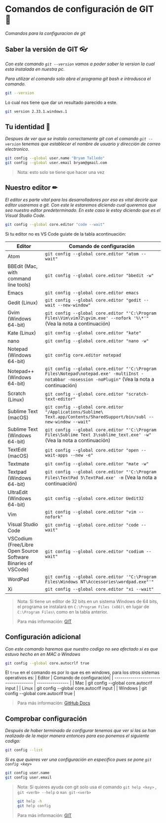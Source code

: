 # Comandos de configuración de GIT 🐙

_Comandos para la configuracion de git_

## Saber la versión de GIT 👓

_Con este comando `git --version` vamos a poder saber la version la cual esta instalada en nuestra pc._

_Para utilizar el comando solo abra el programa git bash e introdusca el comando._

```bash
git --version
```

Lo cual nos tiene que dar un resultado parecido a este.

```bash
git version 2.33.1.windows.1
```

## Tu identidad 🧔

_Despues de ver que se instalo correctamente git con el comando `git --version` tenemos que establecer el nombre de usuario y dirección de correo electronico._

```bash
git config --global user.name "Bryam Talledo"
git config --global user.email bryam@gmail.com
```

> Nota: esto solo se tiene que hacer una vez

## Nuestro editor ✏

_El editor es parte vital para los desarrolladores por eso es vital decirle que editor usaremos a git._
_Con este le estaremos diciendo cual queremos que sea nuestro editor predeterminado. En este caso le estoy diciendo que es el Visual Studio Code._

```bash
git config --global core.editor "code --wait"
```

Si tu editor no es VS Code guíate de la tabla acontinuación:

| Editor                                | Comando de configuración                                                                                                                 |
| ------------------------------------- | ---------------------------------------------------------------------------------------------------------------------------------------- |
| Atom                                  | `git config --global core.editor "atom --wait"`|
| BBEdit (Mac, with command line tools) | `git config --global core.editor "bbedit -w"` |
| Emacs                                 | `git config --global core.editor emacs`|
| Gedit (Linux)                         | `git config --global core.editor "gedit --wait --new-window"`|
| Gvim (Windows 64-bit)                 | `git config --global core.editor "'C:\Program Files\Vim\vim72\gvim.exe' --nofork '%\*'"` (Vea la nota a continuación)|
| Kate (Linux)                          | `git config --global core.editor "kate"`|
| nano                                  | `git config --global core.editor "nano -w"`|
| Notepad (Windows 64-bit)              | `git config core.editor notepad`|
| Notepad++ (Windows 64-bit)            | `git config --global core.editor "'C:\Program Files\Notepad\notepad.exe' -multiInst -notabbar -nosession -noPlugin"` (Vea la nota a continuación) |
| Scratch (Linux)                       | `git config --global core.editor "scratch-text-editor"`|
| Sublime Text (macOS)                  | `git config --global core.editor "/Applications/Sublime\ Text.app/Contents/SharedSupport/bin/subl --new-window --wait"`|
| Sublime Text (Windows 64-bit)         | `git config --global core.editor "'C:\Program Files\Sublime Text 3\sublime_text.exe' -w"` (Vea la nota a continuación)|
| TextEdit (macOS)                      | `git config --global core.editor "open --wait-apps --new -e"`|
| Textmate                              | `git config --global core.editor "mate -w"`|
| Textpad (Windows 64-bit)              | `git config --global core.editor "'C:\Program Files\TextPad 5\TextPad.exe' -m` (Vea la nota a continuación)|
| UltraEdit (Windows 64-bit)            | `git config --global core.editor Uedit32`|
| Vim                                   | `git config --global core.editor "vim --nofork"`|
| Visual Studio Code                    | `git config --global core.editor "code --wait"`|
| VSCodium (Free/Libre Open Source Software Binaries of VSCode)                    | `git config --global core.editor "codium --wait"`|
| WordPad             | `git config --global core.editor '"C:\Program Files\Windows NT\Accessories\wordpad.exe"'"`|
| Xi             | `git config --global core.editor "xi --wait"`|

> Nota: Si tiene un editor de 32 bits en un sistema Windows de 64 bits, el programa se instalará en `C:\Program Files (x86)\` en lugar de `C:\Program Files\` como en la tabla anterior.
>
> Para más información: [GIT](https://git-scm.com/book/en/v2/Appendix-C%3A-Git-Commands-Setup-and-Config)

## Configuración adicional

_Con este comando haremos que nuestro codigo no sea afectado si es que estuvo hecho en en MAC o Windows_

```bash
git config --global core.autocrlf true
```
El `true` en el comando es por lo que es en windows, para los otros sistemas operativos es:
| Editor                                | Comando de configuración|
| ------------------------------------- | ---------------- |
| Mac | git config --global core.autocrlf input |
| Linux | git config --global core.autocrlf input |
| Windows | git config --global core.autocrlf true |

> Para más información: [GitHub Docs](https://docs.github.com/es/get-started/getting-started-with-git/configuring-git-to-handle-line-endings)

## Comprobar configuración

_Después de haber terminado de configurar tenemos que ver si las se han realizado de la mejor manera entonces para eso ponemos el siguiente codigo:_

```bash
git config --list
```
_Si es que quieres ver una configuración en especifico pues se pone `git config <key>`_
```bash
git config user.name
git config user.email
```
> Nota: Si quieres ayuda con git solo usa el comando `git help <key>` , `git <verb> --help` o `man git-<verb>`
> ```bash 
> git help -h
> git help config
> ```
>
> Para más información: [GIT](https://git-scm.com/book/es/v2/Inicio---Sobre-el-Control-de-Versiones-%C2%BFC%C3%B3mo-obtener-ayuda%3F)


